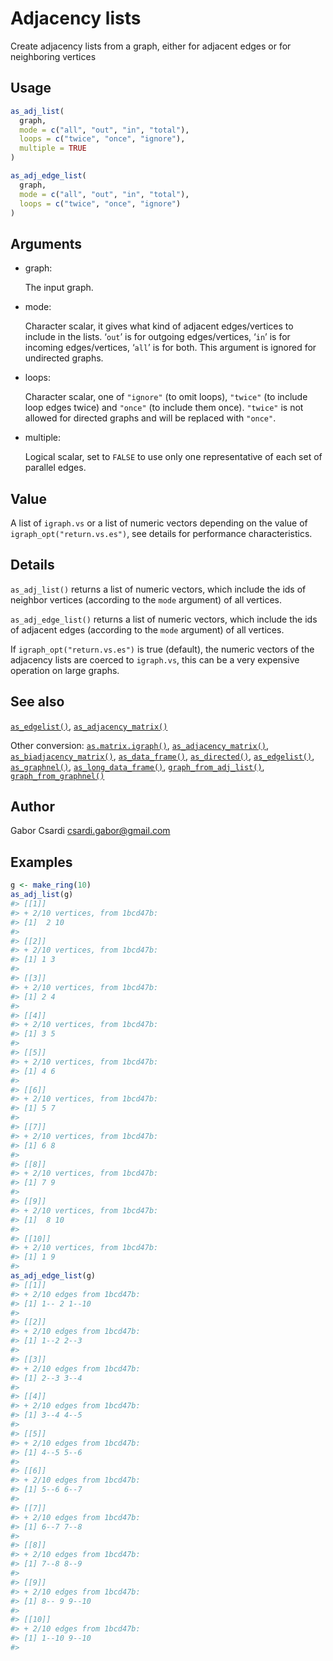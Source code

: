 # Adjacency lists

Create adjacency lists from a graph, either for adjacent edges or for
neighboring vertices

## Usage

``` r
as_adj_list(
  graph,
  mode = c("all", "out", "in", "total"),
  loops = c("twice", "once", "ignore"),
  multiple = TRUE
)

as_adj_edge_list(
  graph,
  mode = c("all", "out", "in", "total"),
  loops = c("twice", "once", "ignore")
)
```

## Arguments

- graph:

  The input graph.

- mode:

  Character scalar, it gives what kind of adjacent edges/vertices to
  include in the lists. ‘`out`’ is for outgoing edges/vertices, ‘`in`’
  is for incoming edges/vertices, ‘`all`’ is for both. This argument is
  ignored for undirected graphs.

- loops:

  Character scalar, one of `"ignore"` (to omit loops), `"twice"` (to
  include loop edges twice) and `"once"` (to include them once).
  `"twice"` is not allowed for directed graphs and will be replaced with
  `"once"`.

- multiple:

  Logical scalar, set to `FALSE` to use only one representative of each
  set of parallel edges.

## Value

A list of `igraph.vs` or a list of numeric vectors depending on the
value of `igraph_opt("return.vs.es")`, see details for performance
characteristics.

## Details

`as_adj_list()` returns a list of numeric vectors, which include the ids
of neighbor vertices (according to the `mode` argument) of all vertices.

`as_adj_edge_list()` returns a list of numeric vectors, which include
the ids of adjacent edges (according to the `mode` argument) of all
vertices.

If `igraph_opt("return.vs.es")` is true (default), the numeric vectors
of the adjacency lists are coerced to `igraph.vs`, this can be a very
expensive operation on large graphs.

## See also

[`as_edgelist()`](https://r.igraph.org/reference/as_edgelist.md),
[`as_adjacency_matrix()`](https://r.igraph.org/reference/as_adjacency_matrix.md)

Other conversion:
[`as.matrix.igraph()`](https://r.igraph.org/reference/as.matrix.igraph.md),
[`as_adjacency_matrix()`](https://r.igraph.org/reference/as_adjacency_matrix.md),
[`as_biadjacency_matrix()`](https://r.igraph.org/reference/as_biadjacency_matrix.md),
[`as_data_frame()`](https://r.igraph.org/reference/graph_from_data_frame.md),
[`as_directed()`](https://r.igraph.org/reference/as_directed.md),
[`as_edgelist()`](https://r.igraph.org/reference/as_edgelist.md),
[`as_graphnel()`](https://r.igraph.org/reference/as_graphnel.md),
[`as_long_data_frame()`](https://r.igraph.org/reference/as_long_data_frame.md),
[`graph_from_adj_list()`](https://r.igraph.org/reference/graph_from_adj_list.md),
[`graph_from_graphnel()`](https://r.igraph.org/reference/graph_from_graphnel.md)

## Author

Gabor Csardi <csardi.gabor@gmail.com>

## Examples

``` r
g <- make_ring(10)
as_adj_list(g)
#> [[1]]
#> + 2/10 vertices, from 1bcd47b:
#> [1]  2 10
#> 
#> [[2]]
#> + 2/10 vertices, from 1bcd47b:
#> [1] 1 3
#> 
#> [[3]]
#> + 2/10 vertices, from 1bcd47b:
#> [1] 2 4
#> 
#> [[4]]
#> + 2/10 vertices, from 1bcd47b:
#> [1] 3 5
#> 
#> [[5]]
#> + 2/10 vertices, from 1bcd47b:
#> [1] 4 6
#> 
#> [[6]]
#> + 2/10 vertices, from 1bcd47b:
#> [1] 5 7
#> 
#> [[7]]
#> + 2/10 vertices, from 1bcd47b:
#> [1] 6 8
#> 
#> [[8]]
#> + 2/10 vertices, from 1bcd47b:
#> [1] 7 9
#> 
#> [[9]]
#> + 2/10 vertices, from 1bcd47b:
#> [1]  8 10
#> 
#> [[10]]
#> + 2/10 vertices, from 1bcd47b:
#> [1] 1 9
#> 
as_adj_edge_list(g)
#> [[1]]
#> + 2/10 edges from 1bcd47b:
#> [1] 1-- 2 1--10
#> 
#> [[2]]
#> + 2/10 edges from 1bcd47b:
#> [1] 1--2 2--3
#> 
#> [[3]]
#> + 2/10 edges from 1bcd47b:
#> [1] 2--3 3--4
#> 
#> [[4]]
#> + 2/10 edges from 1bcd47b:
#> [1] 3--4 4--5
#> 
#> [[5]]
#> + 2/10 edges from 1bcd47b:
#> [1] 4--5 5--6
#> 
#> [[6]]
#> + 2/10 edges from 1bcd47b:
#> [1] 5--6 6--7
#> 
#> [[7]]
#> + 2/10 edges from 1bcd47b:
#> [1] 6--7 7--8
#> 
#> [[8]]
#> + 2/10 edges from 1bcd47b:
#> [1] 7--8 8--9
#> 
#> [[9]]
#> + 2/10 edges from 1bcd47b:
#> [1] 8-- 9 9--10
#> 
#> [[10]]
#> + 2/10 edges from 1bcd47b:
#> [1] 1--10 9--10
#> 
```
